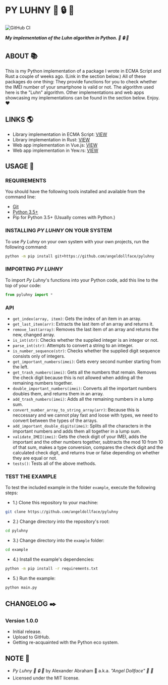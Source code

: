 # PY LUHNY :iphone: :lock: :snake:

![GitHub CI](https://github.com/angeldollface/pyluhny/actions/workflows/python.yml/badge.svg)

***My implementation of the Luhn algorithm in Python. :iphone: :lock: :snake:***

## ABOUT :books:

This is my Python implementation of a package I wrote in ECMA Script and Rust a couple of weeks ago. (Link in the section below.) All of these packages do one thing: They provide functions for you to check whether the IMEI number of your smartphone is valid or not. The algorithm used here is the "Luhn" algorithm. Other implementations and web apps showcasing my implementations can be found in the section below. Enjoy. :heart:

## LINKS :earth_americas:

- Library implementation in ECMA Script: [VIEW](https://github.com/angeldollface/luhny)
- Library implementation in Rust: [VIEW](https://github.com/angeldollface/luhny.rs)
- Web app implementation in Vue.js: [VIEW](https://github.com/angeldollface/ceramic)
- Web app implementation in Yew.rs: [VIEW](https://github.com/angeldollface/ceramic.rs)

## USAGE :hammer:

### REQUIREMENTS

You should have the following tools installed and available from the command line:

- [Git](https://git-scm.org)
- [Python 3.5+](https://www.python.org/downloads/)
- Pip for Python 3.5+ (Usually comes with Python.)

### INSTALLING *PY LUHNY* ON YOUR SYSTEM

To use *Py Luhny* on your own system with your own projects, run the following command:

```bash
python -m pip install git+https://github.com/angeldollface/pyluhny
```

### IMPORTING *PY LUHNY*

To import *Py Luhny*'s functions into your Python code, add this line to the top of your code:

```python
from pyluhny import *
```

### API

- `get_index(array, item)`: Gets the index of an item in an array.
- `get_last_item(arr)`: Extracts the last item of an array and returns it.
- `remove_last(array)`: Removes the last item of an array and returns the new, changed array.
- `is_int(str)`:  Checks whether the supplied integer is an integer or not.
- `parse_int(str)`: Attempts to convert a string to an integer.
- `is_number_sequence(str)`: Checks whether the supplied digit sequence consists only of integers.
- `get_important_numbers(imei)`: Gets every second number starting from the left.
- `get_trash_numbers(imei)`: Gets all the numbers that remain. Removes the check digit because this is not allowed when adding all the remaining numbers together.
- `double_important_numbers(imei)`: Converts all the important numbers doubles them, and returns them in an array.
- `add_trash_numbers(imei)`: Adds all the remaining numbers in a lump sum.
- `convert_number_array_to_string_array(arr)`: Because this is neccessary and we cannot play fast and loose with types, we need to convert between the types of the arrays.
- `add_important_double_digits(imei)`: Splits all the characters in the important numbers and adds them all together in a lump sum.
- `validate_IMEI(imei)`: Gets the check digit of your IMEI, adds the important and the other numbers together, subtracts the mod 10 from 10 of that sum, makes a type conversion, compares the check digit and the calculated check digit, and returns true or false depending on whether they are equal or not.
- `tests()`: Tests all of the above methods.

### TEST THE EXAMPLE

To test the included example in the folder `example`, execute the following steps:

- 1.) Clone this repository to your machine:

```bash
git clone https://github.com/angeldollface/pyluhny
```

- 2.) Change directory into the repository's root:

```bash
cd pyluhny
```

- 3.) Change directory into the `example` folder:

```bash
cd example
```

- 4.) Install the example's dependencies:

```bash
python -m pip install -r requirements.txt
```

- 5.) Run the example:

```bash
python main.py
```

## CHANGELOG :black_nib:

### Version 1.0.0

- Initial release.
- Upload to GitHub.
- Getting re-acquainted with the Python eco system.

## NOTE :scroll:

- *Py Luhny :iphone: :lock: :snake:* by Alexander Abraham :black_heart: a.k.a. *"Angel Dollface" :dolls: :ribbon:*
- Licensed under the MIT license.
